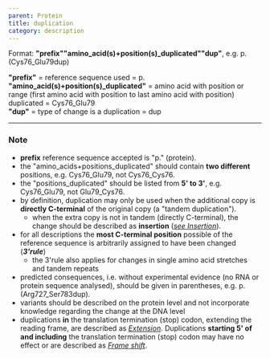 ```yaml
---
parent: Protein
title: duplication
category: description
---
```


Format:  **"prefix""amino\_acid(s)+position(s)\_duplicated""dup"**,  e.g. p.(Cys76\_Glu79dup)

**"prefix"**  =  reference sequence used  =  p.<br>
**"amino_acid(s)+position(s)\_duplicated"**  =  amino acid with position or range (first amino acid with position to last amino acid with position) duplicated  =  Cys76\_Glu79<br>
**"dup"**  =  type of change is a duplication =  dup

---

### Note

*	**prefix** reference sequence accepted is "p." (protein).
*	the "amino\_acids+positions\_duplicated" should contain **two different** positions, e.g. Cys76\_Glu79, not Cys76\_Cys76.
*	the "positions\_duplicated" should be listed from **5' to 3'**, e.g. Cys76\_Glu79, not Glu79\_Cys76.
*	by definition, duplication may only be used when the additional copy is **directly C-terminal** of the original copy (a "tandem duplication").
	*	when the extra copy is not in tandem (directly C-terminal), the change should be described as **insertion** ([_see Insertion_](/recommendations/protein/variant/insertion/)).
*	for all descriptions the **most C-terminal position** possible of the reference sequence is arbitrarily assigned to have been changed (_**3'rule**_)
	*	the 3'rule also applies for changes in single amino acid stretches and tandem repeats
*	predicted consequences, i.e. without experimental evidence (no RNA or protein sequence analysed), should be given in parentheses, e.g. p.(Arg727\_Ser783dup).
*	variants should be described on the protein level and not incorporate knowledge regarding the change at the DNA level
*	duplications **in** the translation termination (stop) codon, extending the reading frame, are described as [_Extension_](/recommendations/protein/variant/extension). Duplications **starting 5' of and including** the translation termination (stop) codon may have no effect or are described as [_Frame shift_](/recommendations/protein/variant/frameshift).
